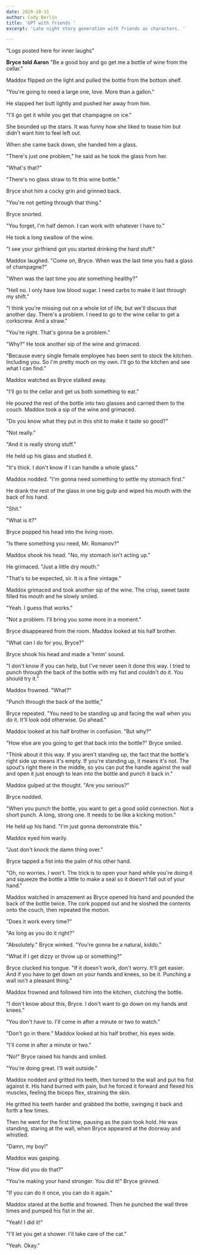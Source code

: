 ```yaml
---
date: 2020-10-31
author: Cody Berlin
title: 'GPT with friends '
excerpt: 'Late night story generation with friends as characters. '

---
```

"Logs posted here for inner laughs"

**Bryce told Aaron** "Be a good boy and go get me a bottle of wine from the cellar." 

Maddox flipped on the light and pulled the bottle from the bottom shelf. 

"You're going to need a large one, love. More than a gallon." 

He slapped her butt lightly and pushed her away from him. 

"I'll go get it while you get that champagne on ice." 

She bounded up the stairs. It was funny how she liked to tease him but didn't want him to feel left out. 

When she came back down, she handed him a glass. 

"There's just one problem," he said as he took the glass from her. 

"What's that?" 

"There's no glass straw to fit this wine bottle." 

Bryce shot him a cocky grin and grinned back. 

"You're not getting through that thing." 

Bryce snorted. 

"You forget, I'm half demon. I can work with whatever I have to." 

He took a long swallow of the wine. 

"I see your girlfriend got you started drinking the hard stuff."

Maddox laughed. "Come on, Bryce. When was the last time you had a glass of champagne?" 

"When was the last time you ate something healthy?" 

"Hell no. I only have low blood sugar. I need carbs to make it last through my shift." 

"I think you're missing out on a whole lot of life, but we'll discuss that another day. There's a problem. I need to go to the wine cellar to get a corkscrew. And a straw."

"You're right. That's gonna be a problem." 

"Why?" He took another sip of the wine and grimaced. 

"Because every single female employee has been sent to stock the kitchen. Including you. So I'm pretty much on my own. I'll go to the kitchen and see what I can find." 

Maddox watched as Bryce stalked away. 

"I'll go to the cellar and get us both something to eat." 

He poured the rest of the bottle into two glasses and carried them to the couch. Maddox took a sip of the wine and grimaced. 

"Do you know what they put in this shit to make it taste so good?" 

"Not really." 

"And it is really strong stuff." 

He held up his glass and studied it. 

"It's thick. I don't know if I can handle a whole glass." 

Maddox nodded. "I'm gonna need something to settle my stomach first." 

He drank the rest of the glass in one big gulp and wiped his mouth with the back of his hand. 

"Shit." 

"What is it?" 

Bryce popped his head into the living room. 

"Is there something you need, Mr. Romanov?" 

Maddox shook his head. "No, my stomach isn't acting up." 

He grimaced. "Just a little dry mouth." 

"That's to be expected, sir. It is a fine vintage." 

Maddox grimaced and took another sip of the wine. The crisp, sweet taste filled his mouth and he slowly smiled. 

"Yeah. I guess that works." 

"Not a problem. I'll bring you some more in a moment." 

Bryce disappeared from the room. Maddox looked at his half brother. 

"What can I do for you, Bryce?" 

Bryce shook his head and made a 'hmm' sound. 

"I don't know if you can help, but I've never seen it done this way. I tried to punch through the back of the bottle with my fist and couldn't do it. You should try it."

 Maddox frowned. "What?" 

"Punch through the back of the bottle," 

Bryce repeated. "You need to be standing up and facing the wall when you do it. It'll look odd otherwise. Go ahead." 

Maddox looked at his half brother in confusion. "But why?" 

"How else are you going to get that back into the bottle?" Bryce smiled. 

"Think about it this way. If you aren't standing up, the fact that the bottle's right side up means it's empty. If you're standing up, it means it's not. The spout's right there in the middle, so you can put the handle against the wall and open it just enough to lean into the bottle and punch it back in." 

Maddox gulped at the thought. "Are you serious?" 

Bryce nodded. 

"When you punch the bottle, you want to get a good solid connection. Not a short punch. A long, strong one. It needs to be like a kicking motion." 

He held up his hand. "I'm just gonna demonstrate this."

Maddox eyed him warily. 

"Just don't knock the damn thing over." 

Bryce tapped a fist into the palm of his other hand. 

"Oh, no worries. I won't. The trick is to open your hand while you're doing it and squeeze the bottle a little to make a seal so it doesn't fall out of your hand." 

Maddox watched in amazement as Bryce opened his hand and pounded the back of the bottle twice. The cork popped out and he sloshed the contents onto the couch, then repeated the motion. 

"Does it work every time?" 

"As long as you do it right?" 

"Absolutely." Bryce winked. "You're gonna be a natural, kiddo." 

"What if I get dizzy or throw up or something?" 

Bryce clucked his tongue. "If it doesn't work, don't worry. It'll get easier. And if you have to get down on your hands and knees, so be it. Punching a wall isn't a pleasant thing."

 Maddox frowned and followed him into the kitchen, clutching the bottle. 

"I don't know about this, Bryce. I don't want to go down on my hands and knees." 

"You don't have to. I'll come in after a minute or two to watch." 

"Don't go in there." Maddox looked at his half brother, his eyes wide. 

"I'll come in after a minute or two." 

"No!" Bryce raised his hands and smiled. 

"You're doing great. I'll wait outside." 

Maddox nodded and gritted his teeth, then turned to the wall and put his fist against it. His hand burned with pain, but he forced it forward and flexed his muscles, feeling the biceps flex, straining the skin. 

He gritted his teeth harder and grabbed the bottle, swinging it back and forth a few times. 

Then he went for the first time, pausing as the pain took hold. He was standing, staring at the wall, when Bryce appeared at the doorway and whistled. 

"Damn, my boy!" 

Maddox was gasping. 

"How did you do that?" 

"You're making your hand stronger. You did it!" Bryce grinned. 

"If you can do it once, you can do it again." 

Maddox stared at the bottle and frowned. Then he punched the wall three times and pumped his fist in the air. 

"Yeah! I did it!" 

"I'll let you get a shower. I'll take care of the cat." 

"Yeah. Okay."